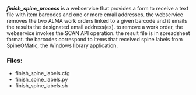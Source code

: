 ***finish_spine_process*** is a webservice that provides a form
to receive a text file with item barcodes and one or more email 
addresses. 
the webservice removes the two ALMA work orders linked to a given
barcode and it emails the results the designated email address(es).
to remove a work order, the webservice invokes the SCAN API operation.
the result file is in spreadsheet format.
the barcodes correspond to items that received spine labels from SpineOMatic, 
the Windows library application.

### Files:
- finish_spine_labels.cfg
- finish_spine_labels.py
- finish_spine_labels.sh
